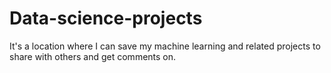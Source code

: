 # Data-science-projects
It's a location where I can save my machine learning and related projects to share with others and get comments on. 
